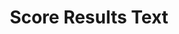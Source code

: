 ---
title: Score Results Text
redirect_to: https://ucfopen.github.io/Obojobo-Docs/releases/v3.4.0/authors/score_results_text
---